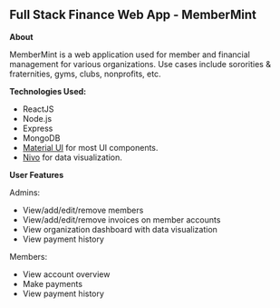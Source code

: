 ## Full Stack Finance Web App - MemberMint

**About**

MemberMint is a web application used for member and financial management for various organizations. Use cases include sororities & fraternities, gyms, clubs, nonprofits, etc.

**Technologies Used:**

- ReactJS
- Node.js
- Express
- MongoDB
- [Material UI](https://mui.com/) for most UI components.
- [Nivo](https://nivo.rocks/) for data visualization.

**User Features**

Admins:
- View/add/edit/remove members
- View/add/edit/remove invoices on member accounts
- View organization dashboard with data visualization
- View payment history

Members:
- View account overview
- Make payments
- View payment history
